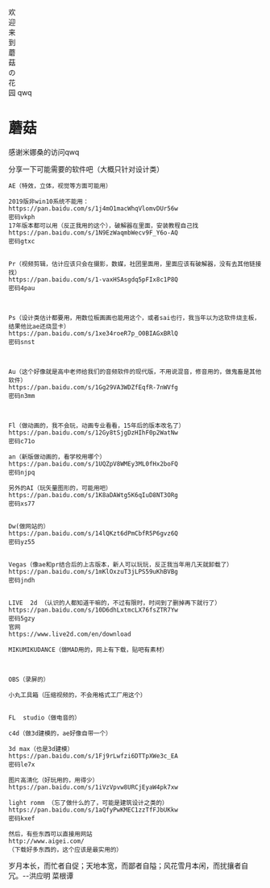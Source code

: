<html lang="en">
<head>
<meta charset="UTF-8">
<title>蘑菇の家</title>
<link rel="stylesheet" type="text/css" href=".css"/>
<script>
    function audioAutoPlay(id){
        var audio = document.getElementById(id);
        audio.play();
        document.addEventListener("WeixinJSBridgeReady", function () {
            audio.play();
        }, false);
        document.addEventListener('YixinJSBridgeReady', function() {
            audio.play();
        }, false);
    }
    </script>
</head>
<body onload="audioAutoPlay('bgm');">
<audio id="bgm" src="2.mp3" preload="auto" autoplay="autoplay"></audio>
<div id="h">欢</div>
<div id="y">迎</div>
<div id="l">来</div>
<div id="d">到</div>
<div id="m">蘑</div>
<div id="g">菇</div>
<div id="d">の</div>
<div id="s">花</div>
<div id="j">
    园
    <span id="z">qwq</span>
</div>
<h1>蘑菇</h1>
<p id="fangwen">感谢米娜桑的访问qwq</p>
<p id="b">分享一下可能需要的软件吧（大概只针对设计类）

    AE（特效，立体，视觉等方面可能用）

    2019版非win10系统不能用：
    https://pan.baidu.com/s/1j4mO1macWhqVlomvDUr56w
    密码vkph
    17年版本都可以用（反正我用的这个），破解器在里面，安装教程自己找
    https://pan.baidu.com/s/1N9EzWaqmbWecv9F_Y6o-AQ
    密码gtxc


    Pr（视频剪辑，估计应该只会在摄影，数媒，社团里面用，里面应该有破解器，没有去其他链接找）
    https://pan.baidu.com/s/1-vaxHSAsgdq5pFIx8c1P8Q
    密码4pau



    Ps（设计类估计都要用，用数位板画画也能用这个，或者sai也行，我当年以为这软件烧主板，结果他比ae还烧显卡）
    https://pan.baidu.com/s/1xe34roeR7p_O0BIAGxBRlQ
    密码snst



    Au（这个好像就是高中老师给我们的音频软件的现代版，不用说混音，修音用的，做鬼畜是其他软件）
    https://pan.baidu.com/s/1Gg29VA3WDZfEqfR-7nWVfg
    密码n3mm



    Fl（做动画的，我不会玩，动画专业看看，15年后的版本改名了）
    https://pan.baidu.com/s/12Gy8tSjgDzHIhF0p2WatNw
    密码c71o

    an（新版做动画的，看学校用哪个）
    https://pan.baidu.com/s/1UQZpV8WMEy3ML0fHx2boFQ
    密码njpq

    另外的AI（玩矢量图形的，可能用吧）
    https://pan.baidu.com/s/1K8aDAWtg5K6qIuD8NT3ORg
    密码xs77


    Dw(做网站的）
    https://pan.baidu.com/s/14lQKzt6dPmCbfR5P6gvz6Q
    密码yz55


    Vegas（像ae和pr结合后的上古版本，新人可以玩玩，反正我当年用几天就卸载了）
    https://pan.baidu.com/s/1mKlOxzuT3jLPS59uKhBVBg
    密码jndh


    LIVE  2d （认识的人都知道干嘛的，不过有限时，时间到了删掉再下就行了）
    https://pan.baidu.com/s/10D6dhLxtmcLX76fsZTR7Yw
    密码5gzy
    官网
    https://www.live2d.com/en/download

    MIKUMIKUDANCE（做MAD用的，网上有下载，贴吧有素材）



    OBS（录屏的）

    小丸工具箱（压缩视频的，不会用格式工厂用这个）


    FL 	studio（做电音的）

    c4d（做3d建模的，ae好像自带一个）

    3d max（也是3d建模）
    https://pan.baidu.com/s/1Fj9rLwfzi6DTTpXWe3c_EA
    密码le7x

    图片高清化（好玩用的，用得少）
    https://pan.baidu.com/s/1iVzVpvw8URCjEyaW4pk7xw

    light romm （忘了做什么的了，可能是建筑设计之类的）
    https://pan.baidu.com/s/1aQfyPwKMEC1zzTfFJbUKkw
    密码kxef

    然后，有些东西可以直接用网站
    http://www.aigei.com/
    （下载好多东西的，这个应该是最实用的）


</p>


</body>
<p id="v">岁月本长，而忙者自促；天地本宽，而鄙者自隘；风花雪月本闲，而扰攘者自冗。--洪应明 菜根谭

</p>
